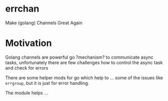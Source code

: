 # errchan
Make (golang) Channels Great Again

# Motivation
Golang channels are powerful go ?mechanism? to communicate async tasks, unfortunately there are few challenges how to control the async task and check for errors

There are some helper mods for go which help to ... some of the issues like `errgroup`, but it is just for error handling.

The module helps ...
